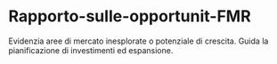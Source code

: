 # Rapporto-sulle-opportunit-FMR
Evidenzia aree di mercato inesplorate o potenziale di crescita. Guida la pianificazione di investimenti ed espansione.
